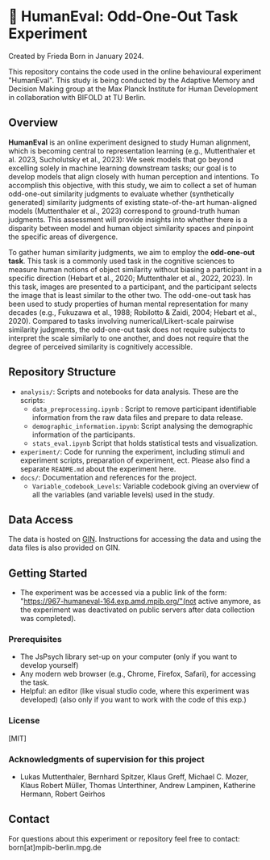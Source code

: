 # 🧠  HumanEval: Odd-One-Out Task Experiment

Created by Frieda Born in January 2024.

This repository contains the code used in the online behavioural experiment "HumanEval".
This study is being conducted by the Adaptive Memory and Decision Making group at the Max Planck Institute for Human Development in collaboration with BIFOLD at TU Berlin.

## Overview

**HumanEval** is an online experiment designed to study Human alignment, which is becoming central to representation learning (e.g., Muttenthaler et al. 2023, Sucholutsky et al., 2023): We seek models that go beyond excelling solely in machine learning downstream tasks; our goal is to develop models that align closely with human perception and intentions. To accomplish this objective, with this study, we aim to collect a set of human odd-one-out similarity judgments to evaluate whether (synthetically generated) similarity judgments of existing state-of-the-art human-aligned models (Muttenthaler et al., 2023) correspond to ground-truth human judgments. This assessment will provide insights into whether there is a disparity between model and human object similarity spaces and pinpoint the specific areas of divergence.

To gather human similarity judgments, we aim to employ the **odd-one-out task**. This task is a commonly used task in the cognitive sciences to measure human notions of object similarity without biasing a participant in a specific direction (Hebart et al., 2020; Muttenthaler et al., 2022, 2023). In this task, images are presented to a participant, and the participant selects the image that is least similar to the other two. The odd-one-out task has been used to study properties of human mental representation for many decades (e.g., Fukuzawa et al., 1988; Robilotto & Zaidi, 2004; Hebart et al., 2020). Compared to tasks involving numerical/Likert-scale pairwise similarity judgments, the odd-one-out task does not require subjects to interpret the scale similarly to one another, and does not require that the degree of perceived similarity is cognitively accessible.

## Repository Structure
- `analysis/`: Scripts and notebooks for data analysis. These are the scripts:
    - `data_preprocessing.ipynb` : Script to remove participant identifiable information from the raw data files and prepare to data release.
    - `demographic_information.ipynb`: Script analysing the demographic information of the participants.
    - `stats_eval.ipynb` Script that holds statistical tests and visualization.
- `experiment/`: Code for running the experiment, including stimuli and experiment scripts, preparation of experiment, ect. Please also find a separate `README.md` about the experiment here.
- `docs/`: Documentation and references for the project.
    - `Variable_codebook_Levels`: Variable codebook giving an overview of all the variables (and variable levels) used in the study.

## Data Access
The data is hosted on [GIN](). Instructions for accessing the data and using the data files is also provided on GIN.

## Getting Started

- The experiment was be accessed via a public link of the form: "https://967-humaneval-164.exp.amd.mpib.org/"(not active anymore, as the experiment was deactivated on public servers after data collection was completed).

### Prerequisites

- The JsPsych library set-up on your computer (only if you want to develop yourself)
- Any modern web browser (e.g., Chrome, Firefox, Safari), for accessing the task.
- Helpful: an editor (like visual studio code, where this experiment was developed) (also only if you want to work with the code of this exp.)

### License

[MIT]

### Acknowledgments of supervision for this project

- Lukas Muttenthaler, Bernhard Spitzer, Klaus Greff, Michael C. Mozer, Klaus Robert Müller, Thomas Unterthiner, Andrew Lampinen, Katherine Hermann, Robert Geirhos

## Contact

For questions about this experiment or repository feel free to contact: born[at]mpib-berlin.mpg.de

